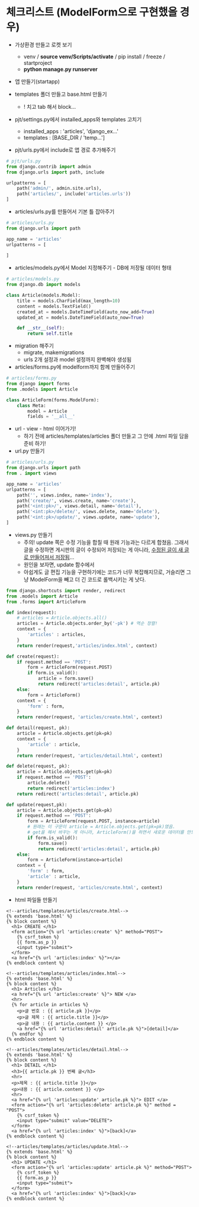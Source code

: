 # 체크리스트 (ModelForm으로 구현했을 경우)

- 가상환경 만들고 로켓 보기
  -  venv / **source venv/Scripts/activate** / pip install / freeze / startproject
  -  **python manage.py runserver**
- 앱 만들기(startapp)
- templates 폴더 만들고 base.html 만들기
  - ! 치고 tab 해서 block...
- pjt/settings.py에서 installed_apps와 templates 고치기
  - installed_apps : 'articles', 'django_ex...'
  - templates : [BASE_DIR / 'temp...']

- pjt/urls.py에서 include로 앱 경로 추가해주기

```python
# pjt/urls.py
from django.contrib import admin
from django.urls import path, include

urlpatterns = [
    path('admin/', admin.site.urls),
    path('articles/', include('articles.urls'))
]
```

- articles/urls.py를 만들어서 기본 틀 잡아주기

```python
# articles/urls.py
from django.urls import path

app_name = 'articles'
urlpatterns = [
    
]
```

- articles/models.py에서 Model 지정해주기 - DB에 저장될 데이터 형태

```python
# articles/models.py
from django.db import models

class Article(models.Model):
    title = models.CharField(max_length=10)
    content = models.TextField()
    created_at = models.DateTimeField(auto_now_add=True)
    updated_at = models.DateTimeField(auto_now=True)

    def __str__(self):
        return self.title
```

- migration 해주기
  - migrate, makemigrations
  - urls 2개 설정과 model 설정까지 완벽해야 생성됨
- articles/forms.py에 modelform까지 함께 만들어주기

```python
# articles/forms.py
from django import forms
from .models import Article

class ArticleForm(forms.ModelForm):
    class Meta:
        model = Article
        fields = '__all__'
```

- url - view - html 이어가기!
  - 하기 전에 articles/templates/articles 폴더 만들고 그 안에 .html 파일 담을 준비 하기!
- url.py 만들기

```python
# articles/urls.py
from django.urls import path
from . import views

app_name = 'articles'
urlpatterns = [
    path('', views.index, name='index'),
    path('create/', views.create, name='create'),
    path('<int:pk>/', views.detail, name='detail'),
    path('<int:pk>/delete/', views.delete, name='delete'),
    path('<int:pk>/update/', views.update, name='update'),
]
```

- views.py 만들기
  - 주의! update 쪽은 수정 기능을 합칠 때 원래 기능과는 다르게 합쳤음. 그래서 글을 수정하면 게시판의 글이 수정되어 저장되는 게 아니라, <u>수정된 글이 새 글로 만들어져서 저장됨</u>...
  - 원인을 보자면, update 함수에서 
  - 아쉽게도 글 편집 기능을 구현하기에는 코드가 너무 복잡해지므로, 거슬리면 그냥 ModelForm을 빼고 더 긴 코드로 롤백시키는 게 낫다.

```python
from django.shortcuts import render, redirect
from .models import Article
from .forms import ArticleForm

def index(request):
    # articles = Article.objects.all()
    articles = Article.objects.order_by('-pk') # 역순 정렬!
    context = {
        'articles' : articles,
    }
    return render(request,'articles/index.html', context)

def create(request):
    if request.method == 'POST':
        form = ArticleForm(request.POST)
        if form.is_valid():
            article = form.save()
            return redirect('articles:detail', article.pk)
    else:
        form = ArticleForm()
    context = {
        'form' : form,
    }
    return render(request, 'articles/create.html', context)

def detail(request, pk):
    article = Article.objects.get(pk=pk)
    context = {
        'article' : article,
    }
    return render(request, 'articles/detail.html', context)

def delete(request, pk):
    article = Article.objects.get(pk=pk)
    if request.method == 'POST':
        article.delete()
        return redirect('articles:index')
    return redirect('articles:detail', article.pk)

def update(request,pk):
    article = Article.objects.get(pk=pk)
    if request.method == 'POST':
        form = ArticleForm(request.POST, instance=article)
        # 원래는 이 구문이 article = Article.objects.get(pk=pk)였음.
        # get을 해서 바꾸는 게 아니라, ArticleForm()을 하면서 새로운 데이터를 만드는 걸로 처리해버리는 걸로 추정!
        if form.is_valid():
            form.save()
            return redirect('articles:detail', article.pk)
    else:
        form = ArticleForm(instance=article)
    context = {
        'form' : form,
        'article' : article,
    }
    return render(request, 'articles/create.html', context)
```

- html 파일들 만들기

```django
<!--articles/templates/articles/create.html-->
{% extends 'base.html' %}
{% block content %}
  <h1> CREATE </h1>
  <form action="{% url 'articles:create' %}" method="POST">
    {% csrf_token %}
    {{ form.as_p }}
    <input type="submit">
  </form>
  <a href="{% url 'articles:index' %}"></a>
{% endblock content %}
```

```django
<!--articles/templates/articles/index.html-->
{% extends 'base.html' %}
{% block content %}
  <h1> Articles </h1>
  <a href="{% url 'articles:create' %}"> NEW </a>
  <hr>
  {% for article in articles %}
    <p>글 번호 : {{ article.pk }}</p>
    <p>글 제목 : {{ article.title }}</p>
    <p>글 내용 : {{ article.content }} </p>
    <a href="{% url 'articles:detail' article.pk %}">[detail]</a>
  {% endfor %}
{% endblock content %}
```

```django
<!--articles/templates/articles/detail.html-->
{% extends 'base.html' %}
{% block content %}
  <h1> DETAIL </h1>
  <h3>{{ article.pk }} 번째 글</h3>
  <hr>
  <p>제목 : {{ article.title }}</p>
  <p>내용 : {{ article.content }} </p>
  <hr>
  <a href="{% url 'articles:update' article.pk %}"> EDIT </a>
  <form action="{% url 'articles:delete' article.pk %}" method = "POST">
    {% csrf_token %}
    <input type="submit" value="DELETE">
  </form>
  <a href="{% url 'articles:index' %}">[back]</a>
{% endblock content %}
```

```django
<!--articles/templates/articles/update.html-->
{% extends 'base.html' %}
{% block content %}
  <h1> UPDATE </h1>
  <form action="{% url 'articles:update' article.pk %}" method="POST">
    {% csrf_token %}
    {{ form.as_p }}
    <input type="submit">
  </form>
  <a href="{% url 'articles:index' %}">[back]</a>
{% endblock content %}
```


